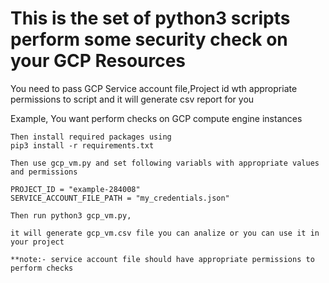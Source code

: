 # This is the set of python3 scripts perform some security check on your GCP Resources

You need to pass GCP Service account file,Project id wth appropriate permissions to script and it will generate csv report for you


Example,
    You want perform checks on GCP compute engine instances
    
    
    Then install required packages using 
    pip3 install -r requirements.txt
    
    Then use gcp_vm.py and set following variabls with appropriate values and permissions 
    
    PROJECT_ID = "example-284008"
    SERVICE_ACCOUNT_FILE_PATH = "my_credentials.json"

    Then run python3 gcp_vm.py,
     
    it will generate gcp_vm.csv file you can analize or you can use it in your project
    
    **note:- service account file should have appropriate permissions to perform checks 